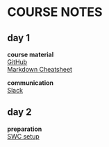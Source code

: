 # COURSE NOTES #

## day 1 ##
**course material**  
[GitHub](https://github.com/)  
[Markdown Cheatsheet](https://github.com/adam-p/markdown-here/wiki/Markdown-Cheatsheet)

**communication**  
[Slack](https://slack.com/)

## day 2 ##
**preparation**    
[SWC setup](http://swcarpentry.github.io/python-novice-inflammation/setup/)
